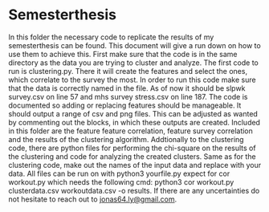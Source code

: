 # Semesterthesis
In this folder the necessary code to replicate the results of my semesterthesis can be
found. This document will give a run down on how to use them to achieve this. First
make sure that the code is in the same directory as the data you are trying to cluster and
analyze. The first code to run is clustering.py. There it will create the features and select
the ones, which correlate to the survey the most. In order to run this code make sure that
the data is correctly named in the file. As of now it should be slpwk survey.csv on line
57 and mhs survey stress.csv on line 187. The code is documented so adding or replacing
features should be manageable. It should output a range of csv and png files. This can
be adjusted as wanted by commenting out the blocks, in which these outputs are created.
Included in this folder are the feature feature correlation, feature survey correlation and
the results of the clustering algorithm. Addtionally to the clustering code, there are python
files for performing the chi-square on the results of the clustering and code for analyzing
the created clusters. Same as for the clustering code, make out the names of the input
data and replace with your data. All files can be run on with python3 yourfile.py expect
for cor workout.py which needs the following cmd: python3 cor workout.py clusterdata.csv
workoutdata.csv -o results. If there are any uncertainties do not hesitate to reach out to
jonas64.ly@gmail.com.
